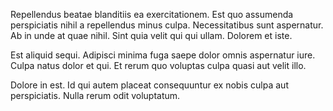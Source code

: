 Repellendus beatae blanditiis ea exercitationem. Est quo assumenda perspiciatis nihil a repellendus minus culpa. Necessitatibus sunt aspernatur. Ab in unde at quae nihil. Sint quia velit qui qui ullam. Dolorem et iste.
 Est aliquid sequi. Adipisci minima fuga saepe dolor omnis aspernatur iure. Culpa natus dolor et qui. Et rerum quo voluptas culpa quasi aut velit illo.
 Dolore in est. Id qui autem placeat consequuntur ex nobis culpa aut perspiciatis. Nulla rerum odit voluptatum.